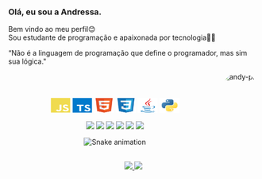  ### Olá, eu sou a Andressa.
 Bem vindo ao meu perfil😊  <br>
 Sou estudante de programação e apaixonada por tecnologia👩‍💻<br>

 “Não é a linguagem de programação que define o programador, mas sim sua lógica."
 
<div> 
<img align="right" alt="andy-pic" height="150" style="border-radius:50px;" src="https://i.picasion.com/pic92/789426ba74eea0fc4fe047865c314c56.gif">
</div> 
<Br>
<Br>
<div align="center">
<div style="display: inline_block"><br>
  <img align="center" alt="andy-Js" height="30" width="40" src="https://raw.githubusercontent.com/devicons/devicon/master/icons/javascript/javascript-plain.svg">
   <img align="center" alt="andy-Typescript" height="30" width="40" src="https://raw.githubusercontent.com/devicons/devicon/master/icons/typescript/typescript-original.svg">
  <img align="center" alt="andy-HTML" height="30" width="40" src="https://raw.githubusercontent.com/devicons/devicon/master/icons/html5/html5-original.svg">
  <img align="center" alt="andy-CSS" height="30" width="40" src="https://raw.githubusercontent.com/devicons/devicon/master/icons/css3/css3-original.svg">
  <img align="center" alt="andy-Java" height="30" width="40" 
  src="https://raw.githubusercontent.com/devicons/devicon/master/icons/java/java-original.svg" >
  <img align="center" alt="andy-Python" height="30" width="40" 
  src="https://raw.githubusercontent.com/devicons/devicon/master/icons/python/python-original.svg" >
  
  </div>
<div align="center"> <Br>
 <a href="https://t.me/mauttinha" target="_blank"><img src="https://img.shields.io/badge/Telegram-2CA5E0?style=for-the-badge&logo=telegram&logoColor=white"target="_blank"></a>
  <a href="https://instagram.com/maut.js" target="_blank"><img src="https://img.shields.io/badge/-Instagram-%23E4405F?style=for-the-badge&logo=instagram&logoColor=white" target="_blank"></a>
 <a href="https://www.twitch.tv/AndyDeveloperr" target="_blank"><img src="https://img.shields.io/badge/Twitch-9146FF?style=for-the-badge&logo=twitch&logoColor=white" target="_blank"></a>
 <a href="https://discord.gg/mautt" target="_blank"><img src="https://img.shields.io/badge/Discord-7289DA?style=for-the-badge&logo=discord&logoColor=white" target="_blank"></a> 
 <a href = "mailto:contatoandressanapoles@gmail.com"><img src="https://img.shields.io/badge/-Gmail-%23333?style=for-the-badge&logo=gmail&logoColor=white" target="_blank"></a>
 <a href="https://www.linkedin.com/in/andressa-n%C3%A1poles-de-oliveira-b458a5219" target="_blank"><img src="https://img.shields.io/badge/-LinkedIn-%230077B5?style=for-the-badge&logo=linkedin&logoColor=white" target="_blank"></a>
</div>

![Snake animation](https://github.com/Math-Vieira/Math-Vieira/blob/output/github-contribution-grid-snake.svg)

 <div align="center"> 
   <a href="https://github.com/Mautts"><br>
  <img height="180em" src="https://github-readme-stats.vercel.app/api?username=mautts&show_icons=true&theme=github_dark&include_all_commits=true&count_private=true"/>
  <img height="180em" src="https://github-readme-stats.vercel.app/api/top-langs/?username=mautts&layout=compact&langs_count=7&theme=github_dark"/>
</div><Br>

  
